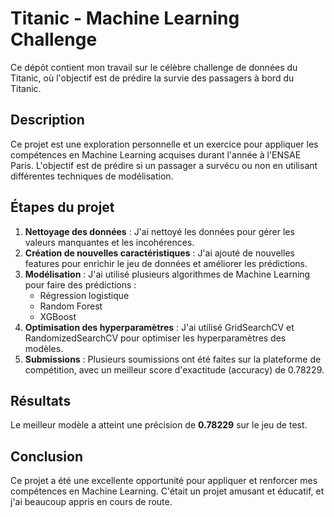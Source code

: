 # Titanic - Machine Learning Challenge

Ce dépôt contient mon travail sur le célèbre challenge de données du Titanic, où l'objectif est de prédire la survie des passagers à bord du Titanic.

## Description

Ce projet est une exploration personnelle et un exercice pour appliquer les compétences en Machine Learning acquises durant l'année à l'ENSAE Paris. L'objectif est de prédire si un passager a survécu ou non en utilisant différentes techniques de modélisation.

## Étapes du projet

1. **Nettoyage des données** : J'ai nettoyé les données pour gérer les valeurs manquantes et les incohérences.
2. **Création de nouvelles caractéristiques** : J'ai ajouté de nouvelles features pour enrichir le jeu de données et améliorer les prédictions.
3. **Modélisation** : J'ai utilisé plusieurs algorithmes de Machine Learning pour faire des prédictions :
   - Régression logistique
   - Random Forest
   - XGBoost
4. **Optimisation des hyperparamètres** : J'ai utilisé GridSearchCV et RandomizedSearchCV pour optimiser les hyperparamètres des modèles.
5. **Submissions** : Plusieurs soumissions ont été faites sur la plateforme de compétition, avec un meilleur score d'exactitude (accuracy) de 0.78229.

## Résultats

Le meilleur modèle a atteint une précision de **0.78229** sur le jeu de test.

## Conclusion

Ce projet a été une excellente opportunité pour appliquer et renforcer mes compétences en Machine Learning. C'était un projet amusant et éducatif, et j'ai beaucoup appris en cours de route.
